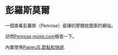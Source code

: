 # 彭羅斯莫爾

一個查看彭羅斯（Penrose）瓷磚的摩爾紋圖案的網站。

訪問[Penrose moire.com](penrosemoire.com)檢查一下。

內置使用[PaperJS](http://paperjs.org/),[節點和快遞](https://expressjs.com/).
